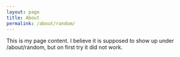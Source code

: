 ```yaml
---
layout: page
title: About
permalink: /about/random/
---
```


This is my page content. I believe it is supposed to show up under /about/random, but on first try it did not work.
